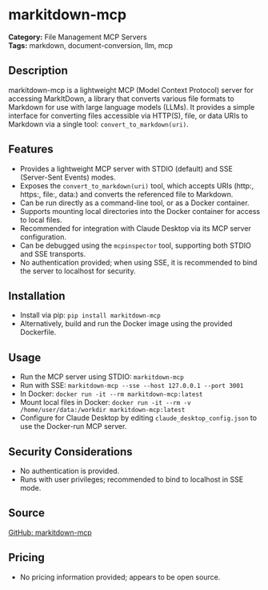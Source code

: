 # markitdown-mcp

**Category:** File Management MCP Servers  
**Tags:** markdown, document-conversion, llm, mcp

## Description
markitdown-mcp is a lightweight MCP (Model Context Protocol) server for accessing MarkItDown, a library that converts various file formats to Markdown for use with large language models (LLMs). It provides a simple interface for converting files accessible via HTTP(S), file, or data URIs to Markdown via a single tool: `convert_to_markdown(uri)`.

## Features
- Provides a lightweight MCP server with STDIO (default) and SSE (Server-Sent Events) modes.
- Exposes the `convert_to_markdown(uri)` tool, which accepts URIs (http:, https:, file:, data:) and converts the referenced file to Markdown.
- Can be run directly as a command-line tool, or as a Docker container.
- Supports mounting local directories into the Docker container for access to local files.
- Recommended for integration with Claude Desktop via its MCP server configuration.
- Can be debugged using the `mcpinspector` tool, supporting both STDIO and SSE transports.
- No authentication provided; when using SSE, it is recommended to bind the server to localhost for security.

## Installation
- Install via pip: `pip install markitdown-mcp`
- Alternatively, build and run the Docker image using the provided Dockerfile.

## Usage
- Run the MCP server using STDIO: `markitdown-mcp`
- Run with SSE: `markitdown-mcp --sse --host 127.0.0.1 --port 3001`
- In Docker: `docker run -it --rm markitdown-mcp:latest`
- Mount local files in Docker: `docker run -it --rm -v /home/user/data:/workdir markitdown-mcp:latest`
- Configure for Claude Desktop by editing `claude_desktop_config.json` to use the Docker-run MCP server.

## Security Considerations
- No authentication is provided.
- Runs with user privileges; recommended to bind to localhost in SSE mode.

## Source
[GitHub: markitdown-mcp](https://github.com/microsoft/markitdown/tree/main/packages/markitdown-mcp)

## Pricing
- No pricing information provided; appears to be open source.
